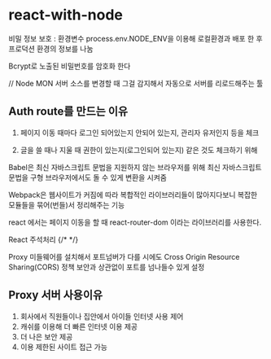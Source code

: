 # react-with-node

비밀 정보 보호 : 환경변수 process.env.NODE_ENV을 이용해
로컬환경과 배포 한 후 프로덕션 환경의 정보를 나눔

Bcrypt로 노출된 비밀번호를 암호화 한다

// Node MON 서버 소스를 변경할 때 그걸 감지해서 자동으로 서버를 리로드해주는 툴

## Auth route를 만드는 이유

1. 페이지 이동 때마다 로그인 되어있는지 안되어 있는지, 관리자 유저인지 등을 체크

2. 글을 쓸 때나 지울 때 권한이 있는지(로그인되어 있는지) 같은 것도 체크하기 위해

Babel은 최신 자바스크립트 문법을 지원하지 않는 브라우저를 위해 최신 자바스크립트 문법을 구형 브라우저에서도 돌 수 있게 변환을 시켜줌

Webpack은 웹사이트가 커짐에 따라 복합적인 라이브러리들이 많아지다보니 복잡한 모듈들을 묶어(번들)서 정리해주는 기능

react 에서는 페이지 이동을 할 때 react-router-dom 이라는 라이브러리를 사용한다.

React 주석처리 {/\* \*/}

Proxy 미들웨어를 설치해서 포트넘버가 다를 시에도 Cross Origin Resource Sharing(CORS) 정책 보안과 상관없이 포트를 넘나들수 있게 설정

## Proxy 서버 사용이유

1. 회사에서 직원들이나 집안에서 아이들 인터넷 사용 제어
2. 캐쉬를 이용해 더 빠른 인터넷 이용 제공
3. 더 나은 보안 제공
4. 이용 제한된 사이트 접근 가능
